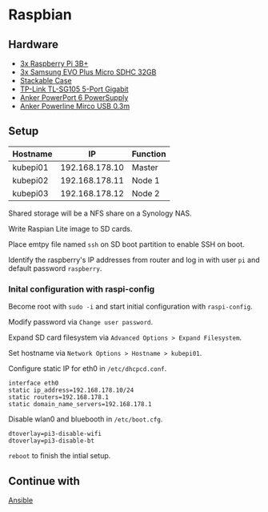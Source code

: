 # Raspbian

## Hardware
* [3x Raspberry Pi 3B+](https://www.rasppishop.de/Raspberry-Pi-3-Model-B-14-GHz-64Bit-Quad-Core)
* [3x Samsung EVO Plus Micro SDHC 32GB](https://www.amazon.de/gp/product/B06XFSZGCC/ref=oh_aui_detailpage_o00_s02?ie=UTF8&psc=1)
* [Stackable Case](https://www.amazon.de/gp/product/B079HN5YRZ/ref=oh_aui_detailpage_o09_s00?ie=UTF8&psc=1)
* [TP-Link TL-SG105 5-Port Gigabit](https://www.amazon.de/gp/product/B00A128S24/ref=oh_aui_detailpage_o00_s01?ie=UTF8&psc=1)
* [Anker PowerPort 6 PowerSupply](https://www.amazon.de/gp/product/B00PTLSH9G/ref=oh_aui_detailpage_o00_s00?ie=UTF8&psc=1)
* [Anker Powerline Mirco USB 0.3m](https://www.amazon.de/gp/product/B016BEVNK4/ref=oh_aui_detailpage_o00_s01?ie=UTF8&psc=1)

## Setup
| Hostname | IP | Function |
| --- | --- | --- |
| kubepi01 | 192.168.178.10 | Master |
| kubepi02 | 192.168.178.11 | Node 1 |
| kubepi03 | 192.168.178.12 | Node 2 |

Shared storage will be a NFS share on a Synology NAS.

Write Raspian Lite image to SD cards.

Place emtpy file named `ssh` on SD boot partition to enable SSH on boot.

Identify the raspberry's IP addresses from router and log in with user `pi` and default password `raspberry`.

### Inital configuration with raspi-config
Become root with `sudo -i` and start initial configuration with `raspi-config`.

Modify password via  `Change user password`.

Expand SD card filesystem via `Advanced Options > Expand Filesystem`.

Set hostname via `Network Options > Hostname > kubepi01`.

Configure static IP for eth0 in `/etc/dhcpcd.conf`.

```
interface eth0
static ip_address=192.168.178.10/24
static routers=192.168.178.1
static domain_name_servers=192.168.178.1
```

Disable wlan0 and bluebooth in `/etc/boot.cfg`.

```
dtoverlay=pi3-disable-wifi
dtoverlay=pi3-disable-bt
```

`reboot` to finish the intial setup.

## Continue with
[Ansible](../tree/master/Ansible/)